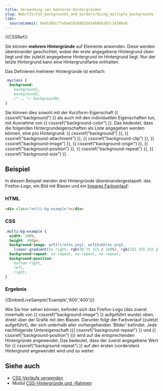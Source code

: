 ```yaml
---
title: Verwendung von mehreren Hintergründen
slug: Web/CSS/CSS_backgrounds_and_borders/Using_multiple_backgrounds
l10n:
  sourceCommit: b64538dc77e9a6181b882bd54bdbb307c1430ba8
---
```


{{CSSRef}}

Sie können **mehrere Hintergründe** auf Elemente anwenden. Diese werden übereinander geschichtet, wobei der erste angegebene Hintergrund oben liegt und der zuletzt angegebene Hintergrund im Hintergrund liegt. Nur der letzte Hintergrund kann eine Hintergrundfarbe enthalten.

Das Definieren mehrerer Hintergründe ist einfach:

```css
.myclass {
  background:
    background1,
    background2,
    /* …, */ backgroundN;
}
```

Sie können dies sowohl mit der Kurzform-Eigenschaft {{ cssxref("background") }} als auch mit den individuellen Eigenschaften tun, mit Ausnahme von {{ cssxref("background-color") }}. Das bedeutet, dass die folgenden Hintergrundeigenschaften als Liste angegeben werden können, eine pro Hintergrund: {{ cssxref("background") }}, {{ cssxref("background-attachment") }}, {{ cssxref("background-clip") }}, {{ cssxref("background-image") }}, {{ cssxref("background-origin") }}, {{ cssxref("background-position") }}, {{ cssxref("background-repeat") }}, {{ cssxref("background-size") }}.

## Beispiel

In diesem Beispiel werden drei Hintergründe übereinandergestapelt: das Firefox-Logo, ein Bild mit Blasen und ein [lineares Farbverlauf](/de/docs/Web/CSS/gradient/linear-gradient):

### HTML

```html
<div class="multi-bg-example"></div>
```

### CSS

```css
.multi-bg-example {
  width: 100%;
  height: 400px;
  background-image: url(firefox.png), url(bubbles.png),
    linear-gradient(to right, rgb(30 75 115 / 100%), rgb(255 255 255 / 0%));
  background-repeat: no-repeat, no-repeat, no-repeat;
  background-position:
    bottom right,
    left,
    right;
}
```

### Ergebnis

{{EmbedLiveSample('Example','600','400')}}

Wie Sie hier sehen können, befindet sich das Firefox-Logo (das zuerst innerhalb von {{ cssxref("background-image") }} aufgeführt wurde) oben, direkt über der Grafik mit den Blasen. Darunter folgt der Farbverlauf (zuletzt aufgeführt), der sich unterhalb aller vorhergehenden 'Bilder' befindet. Jede nachfolgende Untereigenschaft ({{ cssxref("background-repeat") }} und {{ cssxref("background-position") }}) wird auf die entsprechenden Hintergründe angewendet. Das bedeutet, dass der zuerst angegebene Wert für {{ cssxref("background-repeat") }} auf den ersten (vordersten) Hintergrund angewendet wird und so weiter.

## Siehe auch

- [CSS-Verläufe verwenden](/de/docs/Web/CSS/CSS_images/Using_CSS_gradients)
- Modul [CSS-Hintergründe und -Rahmen](/de/docs/Web/CSS/CSS_backgrounds_and_borders)
